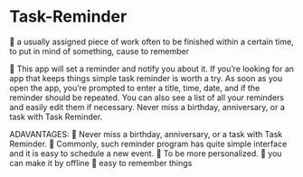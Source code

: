 # Task-Reminder

	a usually assigned piece of work often to be finished within a certain time, to put in mind of something, cause to remember

	This app will set a reminder and notify you about it. If you’re looking for an app that keeps things simple task reminder is worth a try. As soon as you open the app, you’re prompted to enter a title, time, date, and if the reminder should be repeated. You can also see a list of all your reminders and easily edit them if necessary. Never miss a birthday, anniversary, or a task with Task Reminder.



ADAVANTAGES:
	Never miss a birthday, anniversary, or a task with Task Reminder.
	 Commonly, such reminder program has quite simple interface and it is easy to schedule a new event.
	To be more personalized.
	you can make it by offline
	easy to remember things
